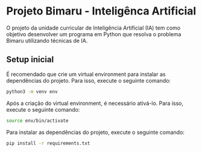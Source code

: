 # Projeto Bimaru - Inteligênca Artificial

O projeto da unidade curricular de Inteligência Artificial (IA) tem como objetivo desenvolver
um programa em Python que resolva o problema Bimaru utilizando técnicas de IA.

## Setup inicial

É recomendado que crie um virtual environment para instalar as dependências do projeto. Para isso, execute o seguinte comando:

```bash
python3 -m venv env
```

Após a criação do virtual environment, é necessário ativá-lo. Para isso, execute o seguinte comando:

```bash
source env/bin/activate
```

Para instalar as dependências do projeto, execute o seguinte comando:

```bash
pip install -r requirements.txt
```
